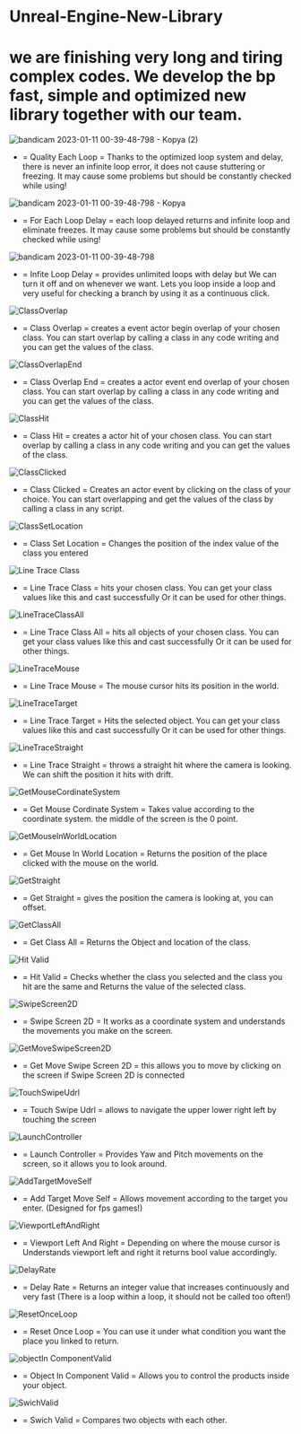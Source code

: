 # Unreal-Engine-New-Library
we are finishing very long and tiring complex codes. We develop the bp fast, simple and optimized new library together with our team.
=========================================================================================================================================================================
![bandicam 2023-01-11 00-39-48-798 - Kopya (2)](https://user-images.githubusercontent.com/112575364/211668188-45f8ddfa-f24e-4d37-9e5c-9c2246cf6024.png) 

* = Quality Each Loop = Thanks to the optimized loop system and delay, there is never an infinite loop error, it does not cause stuttering or freezing. It may cause some problems but should be constantly checked while using! 

![bandicam 2023-01-11 00-39-48-798 - Kopya](https://user-images.githubusercontent.com/112575364/211670343-f681f0c6-498c-4827-bd1b-d08055dedbd0.png)

* = For Each Loop Delay = each loop delayed returns and infinite loop and eliminate freezes. It may cause some problems but should be constantly checked while using!

![bandicam 2023-01-11 00-39-48-798](https://user-images.githubusercontent.com/112575364/211671244-2eb26b90-3f2a-4ad9-bb68-64669bfeb9b5.png)

* = Infite Loop Delay = provides unlimited loops with delay but We can turn it off and on whenever we want. Lets you loop inside a loop and very useful for checking a branch by using it as a continuous click.

![ClassOverlap](https://user-images.githubusercontent.com/112575364/211673252-67e8034b-6526-4357-a337-273ff46288af.png)

* = Class Overlap = creates a event actor begin overlap of your chosen class. You can start overlap by calling a class in any code writing and you can get the values of the class.

![ClassOverlapEnd](https://user-images.githubusercontent.com/112575364/211674157-98f40755-f166-41cb-9de6-6a68fbf29262.png)

* = Class Overlap End = creates a actor event end overlap of your chosen class. You can start overlap by calling a class in any code writing and you can get the values of the class.

![ClassHit](https://user-images.githubusercontent.com/112575364/211674765-290ab05e-fc4c-4cea-99ba-3e0b6f99ebec.png)

* = Class Hit = creates a actor hit of your chosen class. You can start overlap by calling a class in any code writing and you can get the values of the class.

![ClassClicked](https://user-images.githubusercontent.com/112575364/211675056-e57f28e8-2bba-43de-aae4-bc3e84edf119.png)

* = Class Clicked = Creates an actor event by clicking on the class of your choice. You can start overlapping and get the values of the class by calling a class in any script.

![ClassSetLocation](https://user-images.githubusercontent.com/112575364/211676364-c595c00a-c270-40c5-bbb5-8294c1aa8f42.png)

* = Class Set Location = Changes the position of the index value of the class you entered

![Line Trace Class](https://user-images.githubusercontent.com/112575364/211677080-25edd4b5-5014-4562-96ce-081ce06356e6.png)

* = Line Trace Class = hits your chosen class. You can get your class values like this and cast successfully Or it can be used for other things.

![LineTraceClassAll](https://user-images.githubusercontent.com/112575364/211677524-19bb5b8e-e439-4326-9fea-f827bf776fb3.png)

* = Line Trace Class All = hits all objects of your chosen class. You can get your class values like this and cast successfully Or it can be used for other things.

![LineTraceMouse](https://user-images.githubusercontent.com/112575364/211678499-786952ba-3028-4ca0-a177-694d5bc9b7d4.png)

* = Line Trace Mouse = The mouse cursor hits its position in the world.

![LineTraceTarget](https://user-images.githubusercontent.com/112575364/211678987-248e24ca-fc73-43b9-b2ed-d8250d11af39.png)

* = Line Trace Target = Hits the selected object. You can get your class values like this and cast successfully Or it can be used for other things.

![LineTraceStraight](https://user-images.githubusercontent.com/112575364/211679096-b34fbfb2-1c17-4c41-976d-e4abd233325a.png)

* = Line Trace Straight = throws a straight hit where the camera is looking. We can shift the position it hits with drift.

![GetMouseCordinateSystem](https://user-images.githubusercontent.com/112575364/211681103-ac9d4518-6ea3-45c9-bef8-39de7f185b1d.png)

* = Get Mouse Cordinate System = Takes value according to the coordinate system. the middle of the screen is the 0 point.

![GetMouseInWorldLocation](https://user-images.githubusercontent.com/112575364/211747065-d5845d86-46af-4287-b1a4-6ef887f7a24e.png)

* = Get Mouse In World Location = Returns the position of the place clicked with the mouse on the world.

![GetStraight](https://user-images.githubusercontent.com/112575364/211747331-d447c654-a63a-4bde-8288-8100e18b5eb8.png)

* = Get Straight = gives the position the camera is looking at, you can offset.

![GetClassAll](https://user-images.githubusercontent.com/112575364/211747637-72ad2be8-bee3-4670-8776-d16daba9f40c.png)

* = Get Class All = Returns the Object and location of the class.

![Hit Valid](https://user-images.githubusercontent.com/112575364/211749953-9e3d762f-ae36-49d8-94ab-4dcf6fa99d84.png)

* = Hit Valid = Checks whether the class you selected and the class you hit are the same and Returns the value of the selected class.

![SwipeScreen2D](https://user-images.githubusercontent.com/112575364/211750407-c8614f0b-ea08-4ce6-8f2a-2b6f320eec2d.png)

* = Swipe Screen 2D = It works as a coordinate system and understands the movements you make on the screen.

![GetMoveSwipeScreen2D](https://user-images.githubusercontent.com/112575364/211750894-0319e62e-93d1-40d7-8712-e566d53b722f.png)

* = Get Move Swipe Screen 2D = this allows you to move by clicking on the screen if Swipe Screen 2D is connected

![TouchSwipeUdrl](https://user-images.githubusercontent.com/112575364/211752261-c01f850e-6839-4af1-8526-175e930d1c7e.png)

* = Touch Swipe Udrl = allows to navigate the upper lower right left by touching the screen

![LaunchController](https://user-images.githubusercontent.com/112575364/211752652-1150031b-3d3e-4d29-a54c-9af6e3dbfcf7.png)

* = Launch Controller = Provides Yaw and Pitch movements on the screen, so it allows you to look around.

![AddTargetMoveSelf](https://user-images.githubusercontent.com/112575364/211753185-408f5973-fd52-496d-b56d-6d163917a458.png)

* = Add Target Move Self = Allows movement according to the target you enter. (Designed for fps games!)

![ViewportLeftAndRight](https://user-images.githubusercontent.com/112575364/211755163-e5b55a85-e566-4b89-9564-24a113b2893c.png)

* = Viewport Left And Right = Depending on where the mouse cursor is Understands viewport left and right it returns bool value accordingly.

![DelayRate](https://user-images.githubusercontent.com/112575364/211755670-48ffee16-7263-46fe-956e-a4aa1830d6d0.png)

* = Delay Rate = Returns an integer value that increases continuously and very fast (There is a loop within a loop, it should not be called too often!)

![ResetOnceLoop](https://user-images.githubusercontent.com/112575364/211757169-f4e89887-a3e7-4c23-a3c7-3d9a8b4c26ba.png)

* = Reset Once Loop = You can use it under what condition you want the place you linked to return.

![objectIn ComponentValid](https://user-images.githubusercontent.com/112575364/211757748-817f5b1c-04dd-41dd-b985-2d8826f296e1.png)

* = Object In Component Valid = Allows you to control the products inside your object.

![SwichValid](https://user-images.githubusercontent.com/112575364/211758215-4aa0b3d3-7c33-4a33-895a-63e2c1ab3e63.png)

* = Swich Valid = Compares two objects with each other.










